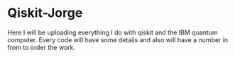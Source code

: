 # Qiskit-Jorge
Here I will be uploading everything I do with qiskit and the IBM quantum computer.
Every code will have some details and also will have a number in from to order the work.
